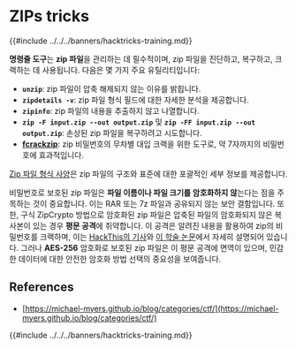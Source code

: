 # ZIPs tricks

{{#include ../../../banners/hacktricks-training.md}}

**명령줄 도구**는 **zip 파일**을 관리하는 데 필수적이며, zip 파일을 진단하고, 복구하고, 크랙하는 데 사용됩니다. 다음은 몇 가지 주요 유틸리티입니다:

- **`unzip`**: zip 파일이 압축 해제되지 않는 이유를 밝힙니다.
- **`zipdetails -v`**: zip 파일 형식 필드에 대한 자세한 분석을 제공합니다.
- **`zipinfo`**: zip 파일의 내용을 추출하지 않고 나열합니다.
- **`zip -F input.zip --out output.zip`** 및 **`zip -FF input.zip --out output.zip`**: 손상된 zip 파일을 복구하려고 시도합니다.
- **[fcrackzip](https://github.com/hyc/fcrackzip)**: zip 비밀번호의 무차별 대입 크랙을 위한 도구로, 약 7자까지의 비밀번호에 효과적입니다.

[Zip 파일 형식 사양](https://pkware.cachefly.net/webdocs/casestudies/APPNOTE.TXT)은 zip 파일의 구조와 표준에 대한 포괄적인 세부 정보를 제공합니다.

비밀번호로 보호된 zip 파일은 **파일 이름이나 파일 크기를 암호화하지 않**는다는 점을 주목하는 것이 중요합니다. 이는 RAR 또는 7z 파일과 공유되지 않는 보안 결함입니다. 또한, 구식 ZipCrypto 방법으로 암호화된 zip 파일은 압축된 파일의 암호화되지 않은 복사본이 있는 경우 **평문 공격**에 취약합니다. 이 공격은 알려진 내용을 활용하여 zip의 비밀번호를 크랙하며, 이는 [HackThis의 기사](https://www.hackthis.co.uk/articles/known-plaintext-attack-cracking-zip-files)와 [이 학술 논문](https://www.cs.auckland.ac.nz/~mike/zipattacks.pdf)에서 자세히 설명되어 있습니다. 그러나 **AES-256** 암호화로 보호된 zip 파일은 이 평문 공격에 면역이 있으며, 민감한 데이터에 대한 안전한 암호화 방법 선택의 중요성을 보여줍니다.

## References

- [https://michael-myers.github.io/blog/categories/ctf/](https://michael-myers.github.io/blog/categories/ctf/)

{{#include ../../../banners/hacktricks-training.md}}
